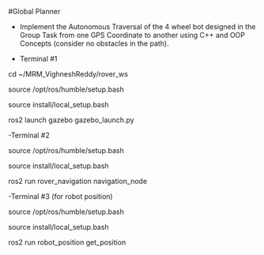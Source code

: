 #Global Planner
- Implement the Autonomous Traversal of the 4 wheel bot designed in the Group Task from one GPS Coordinate to another using C++ and OOP Concepts (consider no obstacles in the path).

- Terminal #1

cd ~/MRM_VighneshReddy/rover_ws

source /opt/ros/humble/setup.bash 

source install/local_setup.bash

ros2 launch gazebo gazebo_launch.py

-Terminal #2

source /opt/ros/humble/setup.bash

source install/local_setup.bash

ros2 run rover_navigation navigation_node

-Terminal #3 (for robot position)

source /opt/ros/humble/setup.bash


source install/local_setup.bash


ros2 run robot_position get_position



